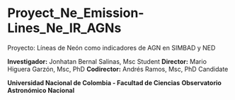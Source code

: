 # Proyect_Ne_Emission-Lines_Ne_IR_AGNs
Proyecto: Líneas de Neón como indicadores de AGN en SIMBAD y NED

**Investigador:** Jonhatan Bernal Salinas, Msc Student 
**Director:** Mario Higuera Garzón, Msc, PhD 
**Codirector:** Andrés Ramos, Msc, PhD Candidate 
 
 

**Universidad Nacional de Colombia - Facultad de Ciencias** 
**Observatorio Astronómico Nacional**
